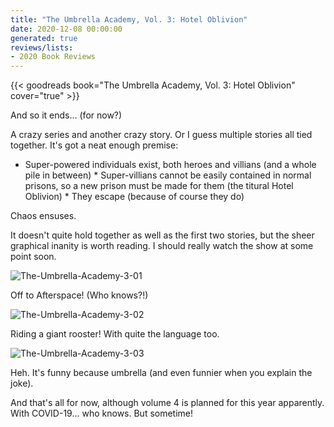```yaml
---
title: "The Umbrella Academy, Vol. 3: Hotel Oblivion"
date: 2020-12-08 00:00:00
generated: true
reviews/lists:
- 2020 Book Reviews
---
```

{{< goodreads book="The Umbrella Academy, Vol. 3: Hotel Oblivion" cover="true" >}}

And so it ends... (for now?)  

A crazy series and another crazy story. Or I guess multiple stories all tied together. It's got a neat enough premise:  

<!--more-->

* Super-powered individuals exist, both heroes and villians (and a whole pile in between)   * Super-villians cannot be easily contained in normal prisons, so a new prison must be made for them (the titural Hotel Oblivion)   * They escape (because of course they do)  

Chaos ensuses.  

It doesn't quite hold together as well as the first two stories, but the sheer graphical inanity is worth reading. I should really watch the show at some point soon.  

![The-Umbrella-Academy-3-01](/embeds/books/attachments/the-umbrella-academy-3-01.jpg)  

Off to Afterspace! (Who knows?!)  

![The-Umbrella-Academy-3-02](/embeds/books/attachments/the-umbrella-academy-3-02.jpg)  

Riding a giant rooster! With quite the language too.  

![The-Umbrella-Academy-3-03](/embeds/books/attachments/the-umbrella-academy-3-03.jpg)  

Heh. It's funny because umbrella (and even funnier when you explain the joke).  

And that's all for now, although volume 4 is planned for this year apparently. With COVID-19... who knows. But sometime!


